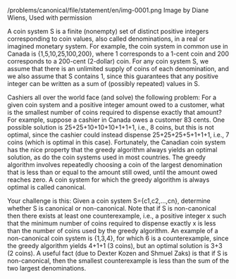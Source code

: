 /problems/canonical/file/statement/en/img-0001.png
Image by Diane Wiens, Used with permission

A coin system S is a finite (nonempty) set of distinct positive integers corresponding to coin values, also called denominations, in a real or imagined monetary system. For example, the coin system in common use in Canada is {1,5,10,25,100,200}, where 1 corresponds to a 1-cent coin and 200 corresponds to a 200-cent (2-dollar) coin. For any coin system S, we assume that there is an unlimited supply of coins of each denomination, and we also assume that S contains 1, since this guarantees that any positive integer can be written as a sum of (possibly repeated) values in S.

Cashiers all over the world face (and solve) the following problem: For a given coin system and a positive integer amount owed to a customer, what is the smallest number of coins required to dispense exactly that amount? For example, suppose a cashier in Canada owes a customer 83 cents. One possible solution is 25+25+10+10+10+1+1+1, i.e., 8 coins, but this is not optimal, since the cashier could instead dispense 25+25+25+5+1+1+1, i.e., 7 coins (which is optimal in this case). Fortunately, the Canadian coin system has the nice property that the greedy algorithm always yields an optimal solution, as do the coin systems used in most countries. The greedy algorithm involves repeatedly choosing a coin of the largest denomination that is less than or equal to the amount still owed, until the amount owed reaches zero. A coin system for which the greedy algorithm is always optimal is called canonical.

Your challenge is this: Given a coin system S={c1,c2,…,cn}, determine whether S is canonical or non-canonical. Note that if S is non-canonical then there exists at least one counterexample, i.e., a positive integer x such that the minimum number of coins required to dispense exactly x is less than the number of coins used by the greedy algorithm. An example of a non-canonical coin system is {1,3,4}, for which 6 is a counterexample, since the greedy algorithm yields 4+1+1 (3 coins), but an optimal solution is 3+3 (2 coins). A useful fact (due to Dexter Kozen and Shmuel Zaks) is that if S is non-canonical, then the smallest counterexample is less than the sum of the two largest denominations.
